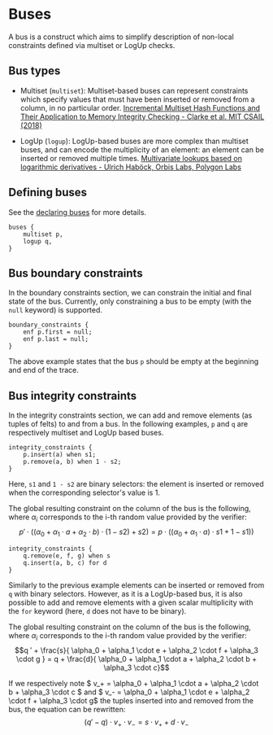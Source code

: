 # Buses

A bus is a construct which aims to simplify description of non-local constraints defined via multiset or LogUp checks.

## Bus types

- Multiset (`multiset`): Multiset-based buses can represent constraints which specify values that must have been inserted or removed from a column, in no particular order.
[Incremental Multiset Hash Functions and Their Application to Memory Integrity Checking - Clarke et al. MIT CSAIL (2018)](https://people.csail.mit.edu/devadas/pubs/mhashes.pdf)

- LogUp (`logup`): LogUp-based buses are more complex than multiset buses, and can encode the multiplicity of an element: an element can be inserted or removed multiple times.
[Multivariate lookups based on logarithmic derivatives - Ulrich Haböck, Orbis Labs, Polygon Labs](https://eprint.iacr.org/2022/1530)

## Defining buses

See the [declaring buses](./declarations.md#buses) for more details.

```
buses {
    multiset p,
    logup q,
}
```

## Bus boundary constraints

In the boundary constraints section, we can constrain the initial and final state of the bus. Currently, only constraining a bus to be empty (with the  `null` keyword) is supported.

```
boundary_constraints {
    enf p.first = null;
    enf p.last = null;
}
```

The above example states that the bus `p` should be empty at the beginning and end of the trace.

## Bus integrity constraints

In the integrity constraints section, we can add and remove elements (as tuples of felts) to and from a bus. In the following examples, `p` and `q` are respectively multiset and LogUp based buses.

```
integrity_constraints {
    p.insert(a) when s1;
    p.remove(a, b) when 1 - s2;
}
```

Here, `s1` and `1 - s2` are binary selectors: the element is inserted or removed when the corresponding selector's value is 1.

The global resulting constraint on the column of the bus is the following, where $\alpha_i$ corresponds to the i-th random value provided by the verifier: $$p ′ \cdot ( ( \alpha_0 + \alpha_1 \cdot a + \alpha_2 \cdot b ) \cdot ( 1 − s2 ) + s2 ) = p \cdot ( ( \alpha_0 + \alpha_1 \cdot a ) \cdot s1 + 1 − s1 ))$$

```
integrity_constraints {
    q.remove(e, f, g) when s
    q.insert(a, b, c) for d
}
```

Similarly to the previous example elements can be inserted or removed from `q` with binary selectors. However, as it is a LogUp-based bus, it is also possible to add and remove elements with a given scalar multiplicity with the `for` keyword (here, `d` does not have to be binary).

The global resulting constraint on the column of the bus is the following, where $\alpha_i$ corresponds to the i-th random value provided by the verifier: $$q ′ + \frac{s}{ \alpha_0 + \alpha_1 \cdot e + \alpha_2 \cdot f + \alpha_3 \cdot g } = q + \frac{d}{ \alpha_0 + \alpha_1 \cdot a + \alpha_2 \cdot b + \alpha_3 \cdot c}$$

If we respectively note $ v_+ = \alpha_0 + \alpha_1 \cdot a + \alpha_2 \cdot b + \alpha_3 \cdot c $ and $ v_- = \alpha_0 + \alpha_1 \cdot e + \alpha_2 \cdot f + \alpha_3 \cdot g$ the tuples inserted into and removed from the bus, the equation can be rewritten: $$( q ′ - q ) \cdot v_+ \cdot v_- = s \cdot v_+  + d \cdot v_- $$
